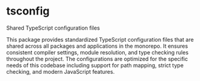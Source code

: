 # tsconfig

Shared TypeScript configuration files

This package provides standardized TypeScript configuration files that are shared across all packages and applications in the monorepo. It ensures consistent compiler settings, module resolution, and type checking rules throughout the project. The configurations are optimized for the specific needs of this codebase including support for path mapping, strict type checking, and modern JavaScript features.
